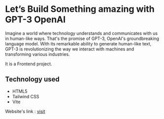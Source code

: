 
# Let’s Build Something amazing with GPT-3 OpenAI

Imagine a world where technology understands and communicates with us in human-like ways. That's the promise of GPT-3, OpenAI's groundbreaking language model. With its remarkable ability to generate human-like text, GPT-3 is revolutionizing the way we interact with machines and transforming various industries.

It is a Frontend project.

## Technology used
- HTML5
- Tailwind CSS
- Vite

Website's link : [visit](https://gpt3openai-ss.netlify.app/)
